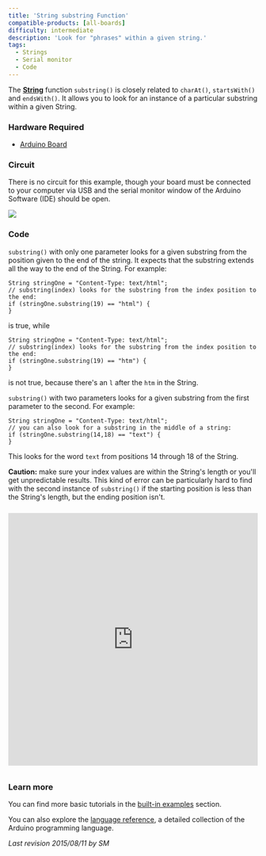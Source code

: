 ```yaml
---
title: 'String substring Function'
compatible-products: [all-boards]
difficulty: intermediate
description: 'Look for "phrases" within a given string.'
tags: 
  - Strings
  - Serial monitor
  - Code 
---
```


The [**String**](https://www.arduino.cc/en/Reference/StringObject) function `substring()` is closely related to `charAt()`,  `startsWith()` and `endsWith()`. It allows you to look for an instance of a particular substring within a given String.

### Hardware Required

- [Arduino Board](https://store.arduino.cc/collections/boards-modules)

### Circuit

There is no circuit for this example, though your board must be connected to your computer via USB and the serial monitor window of the Arduino Software (IDE) should be open.

![](assets/circuit.png)


### Code

`substring()` with only one parameter looks for a given substring from the position given to the end of the string.  It expects that the substring extends all the way to the end of the String.  For example:

```arduino
String stringOne = "Content-Type: text/html";
// substring(index) looks for the substring from the index position to the end:
if (stringOne.substring(19) == "html") {
}
```

is true, while

```arduino
String stringOne = "Content-Type: text/html";
// substring(index) looks for the substring from the index position to the end:
if (stringOne.substring(19) == "htm") {
}
```

is not true, because there's an `l` after the `htm` in the String.

`substring()` with two parameters looks for a given substring from the first parameter to the second.  For example:

```arduino
String stringOne = "Content-Type: text/html";
// you can also look for a substring in the middle of a string:
if (stringOne.substring(14,18) == "text") {
}
```

This looks for the word `text` from positions 14 through 18 of the String.

**Caution:**
make sure your index values are within the String's length or you'll get unpredictable results. This kind of error can be particularly hard to find with the second instance of `substring()` if the starting position is less than the String's length, but the ending position isn't.

<iframe src='https://create.arduino.cc/example/builtin/08.Strings%5CStringSubstring/StringSubstring/preview?embed&snippet' style='height:510px;width:100%;margin:10px 0' frameborder='0'></iframe>

### Learn more

You can find more basic tutorials in the [built-in examples](/built-in-examples) section.

You can also explore the [language reference](https://www.arduino.cc/reference/en/), a detailed collection of the Arduino programming language.

*Last revision 2015/08/11 by SM*